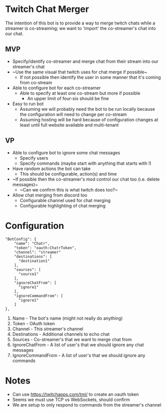 # Twitch Chat Merger

The intention of this bot is to provide a way to merge twitch chats while a streamer is co-streaming; we want to 'import' the co-streamer's chat into our chat.

## MVP

* Specify/identify co-streamer and merge chat from their stream into our streamer's chat
* ~Use the same visual that twitch uses for chat merge if possible~
    * If not possible then identify the user in some manner that it's coming from co-stream
* Able to configure bot for each co-streamer
    * Able to specify at least one co-stream but more if possible
        * An upper limit of four-six should be fine
* Easy to run bot
    * Assuming we will probably need the bot to be run locally because the configuration will need to change per co-stream
    * Assuming hosting will be hard because of configuration changes at least until full website available and multi-tenant

## VP

* Able to configure bot to ignore some chat messages
    * Specify users
    * Specify commands (maybe start with anything that starts with !)
* Have random actions the bot can take
    * This should be configurable, action(s) and time
* ~If possible then the co-streamer's mod control our chat too (i.e. delete messages)~
    * ~Can we confirm this is what twitch does too?~
* Allow chat merging from discord too
    * Configurable channel used for chat merging
    * Configurable highlighting of chat merging

# Configuration

```
"BotConfig": {
    "name": "Chatr",
    "token": "oauth:ChatrToken",
    "channel": "streamer"
    "destinations": [
      "destination1"
    ],
    "sources": [
      "source1"
    ],
    "ignoreChatFrom": [
      "ignore1"
    ],
    "ignoreCommandFrom": [
      "ignore1"
    ]
},
```

1. Name - The bot's name (might not really do anything)
2. Token - OAuth token
3. Channel - This streamer's channel
4. Destinations - Additional channels to echo chat
5. Sources - Co-streamer's that we want to merge chat from
6. IgnoreChatFrom - A list of user's that we should ignore any chat messages
7. IgnoreCommandFrom - A list of user's that we should ignore any commands

# Notes

* Can use https://twitchapps.com/tmi/ to create an oauth token
* Seems we must use TCP vs WebSockets, should confirm
* We are setup to only respond to commands from the streamer's channel
